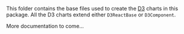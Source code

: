 This folder contains the base files used to create the [D3](http://d3js.org/) charts in this package. All the D3 charts extend either `D3ReactBase` or `D3Component`.

More documentation to come...

